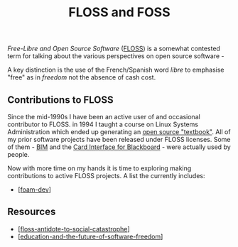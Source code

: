 ﻿---
tags:
- computing
- floss
- foss
title: FLOSS and FOSS
type: note
---
_Free-Libre and Open Source Software_  ([FLOSS](https://www.gnu.org/philosophy/floss-and-foss.en.html)) is a somewhat contested term for talking about the various perspectives on open source software - 

A key distinction is the use of the French/Spanish word _libre_ to emphasise "free" as in _freedom_ not the absence of cash cost.

## Contributions to FLOSS

Since the mid-1990s I have been an active user of and occasional contributor to FLOSS. in 1994 I taught a course on Linux Systems Administration which ended up generating an [open source "textbook"](https://djon.es/blog/2008/12/22/an-introduction-to-linux-systems-administration-4th-edition/index.html). All of my prior software projects have been released under FLOSS licenses. Some of them - [BIM](https://djon.es/blog/research/bam-blog-aggregation-management/) and the [Card Interface for Blackboard](https://djon.es/blog/2021/03/12/reflecting-on-the-spread-of-the-card-interface-for-blackboard-learn/index.html) - were actually used by people.

Now with more time on my hands it is time to exploring making contributions to active FLOSS projects. A list the currently includes:

- [[foam-dev]]

## Resources

- [[floss-antidote-to-social-catastrophe]]
- [[education-and-the-future-of-software-freedom]]


[//begin]: # "Autogenerated link references for markdown compatibility"
[foam-dev]: ../Web-development/foam-dev/foam-dev "Explorations in Foam development"
[floss-antidote-to-social-catastrophe]: floss-antidote-to-social-catastrophe "Floss, A Partial Antidote To Social Catastrophe"
[education-and-the-future-of-software-freedom]: ../Paper-Summaries/education-and-the-future-of-software-freedom "Education and the future of software freedom — GNU MediaGoblin"
[//end]: # "Autogenerated link references"
